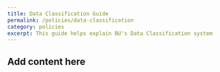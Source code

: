 ```yaml
---
title: Data Classification Guide
permalink: /policies/data-classification
category: policies
excerpt: This guide helps explain BU's Data Classification system 
---
```


## Add content here 

